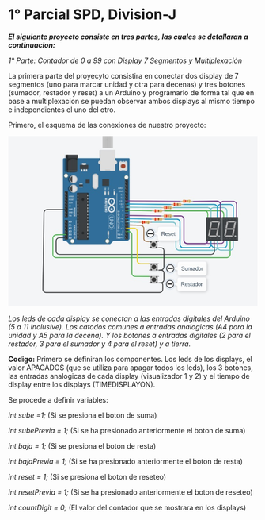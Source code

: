 # 1° Parcial SPD, Division-J

**_El siguiente proyecto consiste en tres partes, las cuales se detallaran a continuacion:_**

_1° Parte: Contador de 0 a 99 con Display 7 Segmentos y Multiplexación_

La primera parte del proyecyto consistira en conectar dos display de 7 segmentos (uno para marcar unidad y otra para decenas) y tres botones (sumador, restador y reset) a un Arduino y programarlo de forma tal que en base a multiplexacion se puedan observar ambos displays al mismo tiempo e independientes el uno del otro.

Primero, el esquema de las conexiones de nuestro proyecto:

![](img_1.jpg)

_Los leds de cada display se conectan a las entradas digitales del Arduino (5 a 11 inclusive). Los catodos comunes a entradas analogicas (A4 para la unidad y A5 para la decena). Y los botones a entradas digitales (2 para el restador, 3 para el sumador y 4 para el reset) y a tierra._

**Codigo:**
Primero se definiran los componentes. Los leds de los displays, el valor APAGADOS (que se utiliza para apagar todos los leds), los 3 botones, las entradas analogicas de cada display (visualizador 1 y 2) y el tiempo de display entre los displays (TIMEDISPLAYON).

Se procede a definir variables:

_int sube =1;_ (Si se presiona el boton de suma)

_int subePrevia = 1;_ (Si se ha presionado anteriormente el boton de suma)

_int baja = 1;_ (Si se presiona el boton de resta)

_int bajaPrevia = 1;_ (Si se ha presionado anteriormente el boton de resta)

_int reset = 1;_ (Si se presiona el boton de reseteo)

_int resetPrevia = 1;_ (Si se ha presionado anteriormente el boton de reseteo)

_int countDigit = 0;_ (El valor del contador que se mostrara en los displays)
